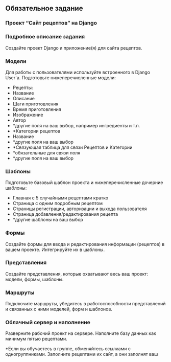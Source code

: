 ## Обязательное задание
### Проект “Сайт рецептов” на Django
### Подробное описание задания
Создайте проект Django и приложение(я) для сайта рецептов.

### Модели

Для работы с пользователями используйте встроенного в Django User`a.
Подготовьте нижеперечисленные модели:

- Рецепты:
- Название
- Описание
- Шаги приготовления
- Время приготовления
- Изображение
- Автор
- *другие поля на ваш выбор, например ингредиенты и т.п.
- *Категории рецептов
- Название
- *другие поля на ваш выбор
- *Связующая таблица для связи Рецептов и Категории
- *обязательные для связи поля
- *другие поля на ваш выбор

### Шаблоны
Подготовьте базовый шаблон проекта и нижеперечисленные дочерние шаблоны:

- Главная с 5 случайными рецептами кратко
- Страница с одним подробным рецептом
- Страницы регистрации, авторизации и выхода пользователя
- Страница добавления/редактирования рецепта
- *другие шаблоны на ваш выбор

### Формы

Создайте формы для ввода и редактирования информации (рецептов) в вашем
проекте. Интегрируйте их в шаблоны.

### Представления

Создайте представления, которые охватывают весь ваш проект:
модели, формы, шаблоны.

### Маршруты

Подключите маршруты, убедитесь в работоспособности представлений и связанных
с ними моделей, форм и шаблонов.
### Облачный сервер и наполнение

Разверните рабочий проект на сервере. Наполните базу данных как минимум пятью
рецептами.

*Если вы обучаетесь в группе, обменяйтесь ссылками с одногруппниками.
Заполните рецептами их сайт, а они заполнят ваш